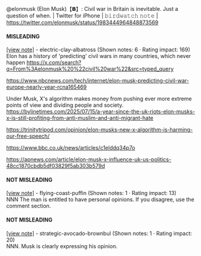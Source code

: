 @elonmusk (Elon Musk)【𝗕】: Civil war in Britain is inevitable. Just a question of when. | Twitter for iPhone | 𝚋𝚒𝚛𝚍𝚠𝚊𝚝𝚌𝚑 𝚗𝚘𝚝𝚎 | https://twitter.com/elonmusk/status/1983444964848873569

#### MISLEADING

[[view note]](https://x.com/i/birdwatch/n/1983461002143306025) - electric-clay-albatross (Shown notes: 6 · Rating impact: 169)\
Elon has a history of 'predicting' civil wars in many countries, which never happen
https://x.com/search?q=From%3Aelonmusk%20%22civil%20war%22&src=typed_query

https://www.nbcnews.com/tech/internet/elon-musk-predicting-civil-war-europe-nearly-year-rcna165469

Under Musk, X's algorithm makes money from pushing ever more extreme points of view and dividing people and society.
https://bylinetimes.com/2025/07/15/a-year-since-the-uk-riots-elon-musks-x-is-still-profiting-from-anti-muslim-and-anti-migrant-hate

https://trinitytripod.com/opinion/elon-musks-new-x-algorithm-is-harming-our-free-speech/

https://www.bbc.co.uk/news/articles/c1elddq34p7o

https://apnews.com/article/elon-musk-x-influence-uk-us-politics-48cc1870cbdb5df03829f5ab303b579d

#### NOT MISLEADING

[[view note]](https://x.com/i/birdwatch/n/1983479008370086075) - flying-coast-puffin (Shown notes: 1 · Rating impact: 13)\
NNN
The man is entitled to have personal opinions. If you disagree, use the comment section.

#### NOT MISLEADING

[[view note]](https://x.com/i/birdwatch/n/1983472707850170526) - strategic-avocado-brownbul (Shown notes: 1 · Rating impact: 20)\
NNN. Musk is clearly expressing his opinion.
